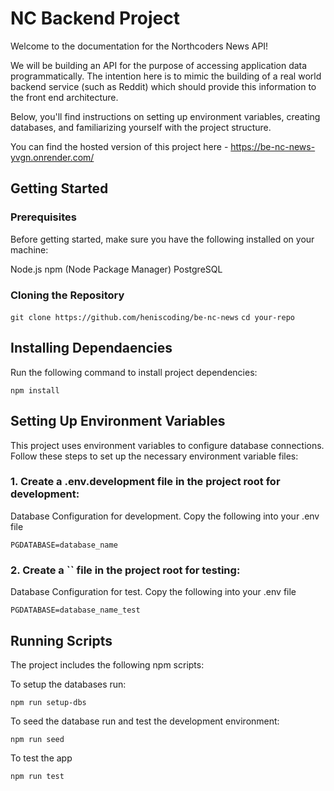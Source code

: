 # NC Backend Project #

Welcome to the documentation for the Northcoders News API!

We will be building an API for the purpose of accessing application data programmatically. The intention here is to mimic the building of a real world backend service (such as Reddit) which should provide this information to the front end architecture.

Below, you'll find instructions on setting up environment variables, creating databases, and familiarizing yourself with the project structure.

You can find the hosted version of this project here - https://be-nc-news-yvgn.onrender.com/


## Getting Started ##

### Prerequisites ###

Before getting started, make sure you have the following installed on your machine:

Node.js
npm (Node Package Manager)
PostgreSQL

### Cloning the Repository ###

`git clone https://github.com/heniscoding/be-nc-news`
`cd your-repo`

## Installing Dependaencies ##

Run the following command to install project dependencies:

`npm install`

## Setting Up Environment Variables ##

This project uses environment variables to configure database connections. Follow these steps to set up the necessary environment variable files:

### 1. Create a .env.development file in the project root for development: ###

Database Configuration for development. Copy the following into your .env file

`PGDATABASE=database_name`

### 2. Create a `` file in the project root for testing: ###

Database Configuration for test. Copy the following into your .env file

`PGDATABASE=database_name_test`

## Running Scripts ##

The project includes the following npm scripts:

To setup the databases run:

`npm run setup-dbs`

To seed the database run and test the development environment:

`npm run seed`

To test the app

`npm run test`
